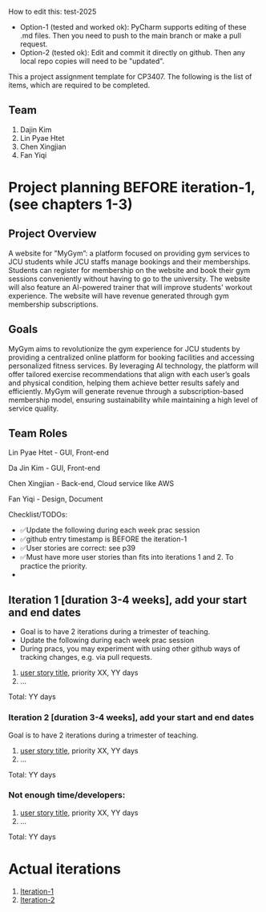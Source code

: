 
How to edit this: test-2025
* Option-1 (tested and worked ok): PyCharm supports editing of these .md files. Then you need to push to the main branch or make a pull request.
* Option-2 (tested ok): Edit and commit it directly on github. Then any local repo copies will need to be "updated".


This a project assignment template for CP3407. 
The following is the list of items, which are required to be completed.

## Team

1. Dajin Kim
2. Lin Pyae Htet
3. Chen Xingjian
4. Fan Yiqi


# Project planning BEFORE iteration-1, (see chapters 1-3)

## Project Overview

A website for "MyGym”: a platform focused on providing gym services to JCU students while JCU staffs manage bookings and their memberships. Students can register for membership on the website and book their gym sessions conveniently without having to go to the university. The website will also feature an AI-powered trainer that will improve students' workout experience. The website will have revenue generated through gym membership subscriptions.

## Goals
MyGym aims to revolutionize the gym experience for JCU students by providing a centralized online platform for booking facilities and accessing personalized fitness services. By leveraging AI technology, the platform will offer tailored exercise recommendations that align with each user’s goals and physical condition, helping them achieve better results safely and efficiently. MyGym will generate revenue through a subscription-based membership model, ensuring sustainability while maintaining a high level of service quality. 

## Team Roles

Lin Pyae Htet - GUI, Front-end

Da Jin Kim - GUI, Front-end

Chen Xingjian - Back-end, Cloud service like AWS

Fan Yiqi - Design, Document

Checklist/TODOs: 
* ✅Update the following during each week prac session
* ✅github entry timestamp is BEFORE the iteration-1
* ✅User stories are correct: see p39
* ✅Must have more user stories than fits into iterations 1 and 2. To practice the priority.
* 


## Iteration 1 [duration 3-4 weeks], add your start and end dates 

* Goal is to have 2 iterations during a trimester of teaching.
* Update the following during each week prac session
* During pracs, you may experiment with using other github ways of tracking changes, e.g. via pull requests.

1. [user story title](./user_stories/user_story_01_title.md), priority XX, YY days 
2. ...

Total: YY days


### Iteration 2 [duration 3-4 weeks], add your start and end dates
Goal is to have 2 iterations during a trimester of teaching.
1. [user story title](./user_stories/user_story_01_title.md), priority XX, YY days 
2. ...

Total: YY days

### Not enough time/developers: 
1. [user story title](./user_stories/user_story_01_title.md), priority XX, YY days 
2. ...

Total: YY days

# Actual iterations
1. [Iteration-1](./iteration_1.md)
2. [Iteration-2](./iteration_2.md)


